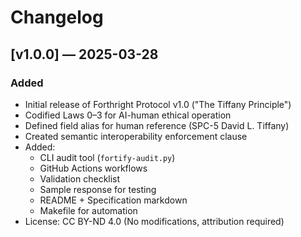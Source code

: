 # Changelog

## [v1.0.0] — 2025-03-28
### Added
- Initial release of Forthright Protocol v1.0 ("The Tiffany Principle")
- Codified Laws 0–3 for AI-human ethical operation
- Defined field alias for human reference (SPC-5 David L. Tiffany)
- Created semantic interoperability enforcement clause
- Added:
  - CLI audit tool (`fortify-audit.py`)
  - GitHub Actions workflows
  - Validation checklist
  - Sample response for testing
  - README + Specification markdown
  - Makefile for automation
- License: CC BY-ND 4.0 (No modifications, attribution required)
